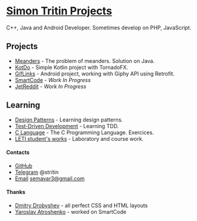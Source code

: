 # [Simon Tritin Projects](https://github.com/simonvar)
C++, Java and Android Developer.
Sometimes develop on PHP, JavaScript.

## Projects
- [Meanders](https://github.com/simonvar/Meanders) - The problem of meanders. Solution on Java.
- [KotDo](https://github.com/simonvar/KotDo) - Simple Kotlin project with TornadoFX.
- [GifLinks](https://github.com/simonvar/GifLinks) - Android project, working with Giphy API using Retrofit.
- [SmartCode](https://github.com/simonvar/SmartCode) - _Work In Progress_
- [JetReddit](https://github.com/simonvar/JetReddit) - _Work In Progress_

## Learning
- [Design Patterns](https://simonvar.github.io/JavaPatterns/) - Learning design patterns.
- [Test-Driven Development](https://github.com/simonvar/TDDevelopment) - Learning TDD.
- [C Language](https://simonvar.github.io/c-language/) - The C Programming Language. Exercices.
- [LETI student's works](https://github.com/simonvar/leti-programming) - Laboratory and course work.


#### Contacts
- [GitHub](https://github.com/simonvar)
- [Telegram](https://web.telegram.org/#/im?p=@stritin) @stritin 
- [Email](mailto:semavar3@gmail.com) semavar3@gmail.com 

#### Thanks
- [Dmitry Drobyshev](https://github.com/ItNoN) - all perfect CSS and HTML layouts
- [Yaroslav Atroshenko](https://github.com/yaroslavok) - worked on SmartCode
